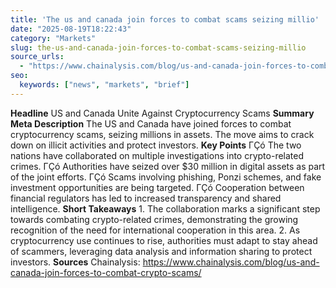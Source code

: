```yaml
---
title: 'The us and canada join forces to combat scams seizing millio'
date: "2025-08-19T18:22:43"
category: "Markets"
slug: the-us-and-canada-join-forces-to-combat-scams-seizing-millio
source_urls:
  - "https://www.chainalysis.com/blog/us-and-canada-join-forces-to-combat-crypto-scams/"
seo:
  keywords: ["news", "markets", "brief"]
---
```

**Headline** US and Canada Unite Against Cryptocurrency Scams  **Summary Meta Description** The US and Canada have joined forces to combat cryptocurrency scams, seizing millions in assets. The move aims to crack down on illicit activities and protect investors.  **Key Points**  ΓÇó The two nations have collaborated on multiple investigations into crypto-related crimes. ΓÇó Authorities have seized over $30 million in digital assets as part of the joint efforts. ΓÇó Scams involving phishing, Ponzi schemes, and fake investment opportunities are being targeted. ΓÇó Cooperation between financial regulators has led to increased transparency and shared intelligence.  **Short Takeaways**  1. The collaboration marks a significant step towards combating crypto-related crimes, demonstrating the growing recognition of the need for international cooperation in this area. 2. As cryptocurrency use continues to rise, authorities must adapt to stay ahead of scammers, leveraging data analysis and information sharing to protect investors.  **Sources** Chainalysis: https://www.chainalysis.com/blog/us-and-canada-join-forces-to-combat-crypto-scams/ 
